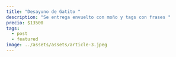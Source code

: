 ```yaml
---
title: "Desayuno de Gatito "
description: "Se entrega envuelto con moño y tags con frases "
precio: $13500
tags:
  - post
  - featured
image: ../assets/assets/article-3.jpeg
---
```

